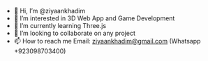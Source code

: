 - 👋 Hi, I’m @ziyaankhadim
- 👀 I’m interested in 3D Web App and Game Development
- 🌱 I’m currently learning Three.js
- 💞️ I’m looking to collaborate on any project
- 📫 How to reach me Email: ziyaankhadim@gmail.com (Whatsapp +923098703400)

<!---
ziyaankhadim/ziyaankhadim is a ✨ special ✨ repository because its `README.md` (this file) appears on your GitHub profile.
You can click the Preview link to take a look at your changes.
--->

